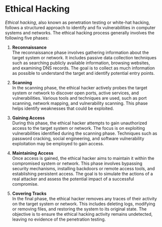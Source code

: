 # Ethical Hacking

*Ethical hacking*, also known as penetration testing or white-hat hacking, follows a structured approach to identify and fix vulnerabilities in computer systems and networks. The ethical hacking process generally involves the following five phases:

1. **Reconnaissance**  
   The reconnaissance phase involves gathering information about the target system or network. It includes passive data collection techniques such as searching publicly available information, browsing websites, and examining DNS records. The goal is to collect as much information as possible to understand the target and identify potential entry points.

2. **Scanning**  
   In the scanning phase, the ethical hacker actively probes the target system or network to discover open ports, active services, and vulnerabilities. Various tools and techniques are used, such as port scanning, network mapping, and vulnerability scanning. This phase helps identify weaknesses that could be exploited.

3. **Gaining Access**  
   During this phase, the ethical hacker attempts to gain unauthorized access to the target system or network. The focus is on exploiting vulnerabilities identified during the scanning phase. Techniques such as password cracking, social engineering, and software vulnerability exploitation may be employed to gain access.

4. **Maintaining Access**  
   Once access is gained, the ethical hacker aims to maintain it within the compromised system or network. This phase involves bypassing security mechanisms, installing backdoors or remote access tools, and establishing persistent access. The goal is to simulate the actions of a real attacker and assess the potential impact of a successful compromise.

5. **Covering Tracks**  
   In the final phase, the ethical hacker removes any traces of their activity on the target system or network. This includes deleting logs, modifying or removing files, and restoring the system to its original state. The objective is to ensure the ethical hacking activity remains undetected, leaving no evidence of the penetration testing.
